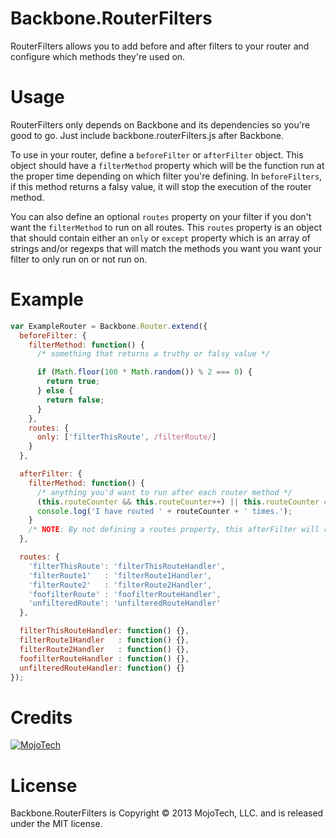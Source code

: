 Backbone.RouterFilters
=========

RouterFilters allows you to add before and after filters to your router and configure which methods they're used on.

Usage
=====

RouterFilters only depends on Backbone and its dependencies so you're good to go. Just include backbone.routerFilters.js after Backbone.

To use in your router, define a `beforeFilter` or `afterFilter` object. This object should have a `filterMethod` property which will be the function run at the proper time depending on which filter you're defining. In `beforeFilters`, if this method returns a falsy value, it will stop the execution of the router method.

You can also define an optional `routes` property on your filter if you don't want the `filterMethod` to run on all routes. This `routes` property is an object that should contain either an `only` or `except` property which is an array of strings and/or regexps that will match the methods you want you want your filter to only run on or not run on.

Example
=======

```javascript
var ExampleRouter = Backbone.Router.extend({
  beforeFilter: {
    filterMethod: function() {
      /* something that returns a truthy or falsy value */

      if (Math.floor(100 * Math.random()) % 2 === 0) {
        return true;
      } else {
        return false;
      }
    },
    routes: {
      only: ['filterThisRoute', /filterRoute/]
    }
  },

  afterFilter: {
    filterMethod: function() {
      /* anything you'd want to run after each router method */
      (this.routeCounter && this.routeCounter++) || this.routeCounter = 1;
      console.log('I have routed ' + routeCounter + ' times.');
    }
    /* NOTE: By not defining a routes property, this afterFilter will run on ALL routes */
  },

  routes: {
    'filterThisRoute': 'filterThisRouteHandler',
    'filterRoute1'   : 'filterRoute1Handler',
    'filterRoute2'   : 'filterRoute2Handler',
    'foofilterRoute' : 'foofilterRouteHandler',
    'unfilteredRoute': 'unfilteredRouteHandler'
  },

  filterThisRouteHandler: function() {},
  filterRoute1Handler   : function() {},
  filterRoute2Handler   : function() {},
  foofilterRouteHandler : function() {},
  unfilteredRouteHandler: function() {}
});
```

Credits
==========

[![MojoTech](http://www.mojotech.com/press/logo.png)](http://www.mojotech.com)

License
==========

Backbone.RouterFilters is Copyright © 2013 MojoTech, LLC. and is released under the MIT license.